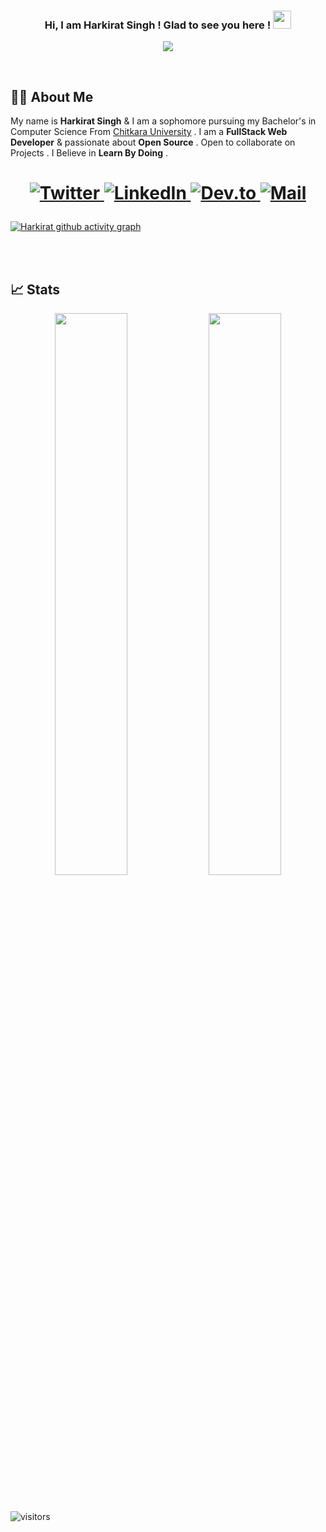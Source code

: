 <h3 align="center">
  Hi, I am Harkirat Singh ! Glad to see you here ! <img src="https://github.com/TheDudeThatCode/TheDudeThatCode/blob/master/Assets/Hi.gif"  height="29px"> 
</h3>

<p align="center">
  
   <img src="https://readme-typing-svg.herokuapp.com/?color=%23E22FE4&center=true&width=300&height=45&lines=Open+Source;DevRel+;Learning+Kubernetes;Empowering+Others;Nice+to+meet+you+...">

</p>

<br />

## 👨‍💻 About Me

My name is **Harkirat Singh** & I am a sophomore pursuing my Bachelor's in Computer Science From [Chitkara University](https://www.chitkara.edu.in/) . I am a **FullStack Web Developer** & passionate about **Open Source** . Open to collaborate on Projects . I Believe in **Learn By Doing** . 

<h1 align = "center">
  
  <a href="https://twitter.com/harkiratsm" target="_blank"><img alt="Twitter" title="Twitter" src="https://img.shields.io/badge/-Twitter-1DA1F2?style=for-the-badge&logo=twitter&logoColor=white"/>
</a> <a href="https://www.linkedin.com/in/harkiratsm/" target="_blank"><img alt="LinkedIn" title="LinkedIn" src="https://img.shields.io/badge/LinkedIn-%230077B5.svg?&style=for-the-badge&logo=linkedin&logoColor=white"/>
</a> <a href="https://dev.to/harkiratsm" target="_blank"><img alt="Dev.to" title="Dev to" src="https://img.shields.io/badge/DEV.TO-3835D3.svg?&style=for-the-badge&logo=dev.to&logoColor=white">
</a>
<a href="mailto:harkiratsingh.in@gmail.com" target="_blank"><img alt="Mail" title="Mail" src="https://img.shields.io/badge/-harkiratsingh.in@gmail.com-c14438?style=for-the-badge&logo=Gmail&logoColor=white">
</a>

</h1>

[![Harkirat github activity graph](https://activity-graph.herokuapp.com/graph?username=harkiratsm&theme=xcode)](https://git.io/harkiratsm)


<br/>

<!-- ## 🛠️ My favorite tools
### Language 
### Libraries  & Frameworks
### DevOps & Cloud Tools
 -->
<br/>

## 📈 Stats

<p align="center">
  
  <img width="48%" src="https://github-readme-stats.vercel.app/api?username=harkiratsm&show_icons=true&theme=tokyonight" />
  <img width="48%" src="https://github-readme-streak-stats.herokuapp.com/?user=harkiratsm&theme=tokyonight" />
</p>

<br />

![visitors](https://visitor-badge.laobi.icu/badge?page_id=harkiratsm.harkiratsm)
